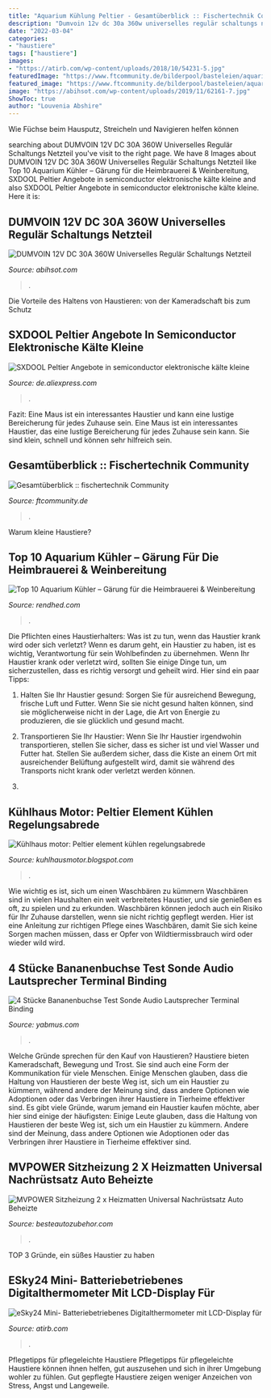 ```yaml
---
title: "Aquarium Kühlung Peltier - Gesamtüberblick :: Fischertechnik Community"
description: "Dumvoin 12v dc 30a 360w universelles regulär schaltungs netzteil"
date: "2022-03-04"
categories:
- "haustiere"
tags: ["haustiere"]
images:
- "https://atirb.com/wp-content/uploads/2018/10/54231-5.jpg"
featuredImage: "https://www.ftcommunity.de/bilderpool/basteleien/aquarium-kuhlanlage/46098/IMG_2701.jpg"
featured_image: "https://www.ftcommunity.de/bilderpool/basteleien/aquarium-kuhlanlage/46098/IMG_2701.jpg"
image: "https://abihsot.com/wp-content/uploads/2019/11/62161-7.jpg"
ShowToc: true
author: "Louvenia Abshire"
---
```



Wie Füchse beim Hausputz, Streicheln und Navigieren helfen können

	

		
searching about DUMVOIN 12V DC 30A 360W Universelles Regulär Schaltungs Netzteil you've visit to the right page. We have 8 Images about DUMVOIN 12V DC 30A 360W Universelles Regulär Schaltungs Netzteil like Top 10 Aquarium Kühler – Gärung für die Heimbrauerei &amp; Weinbereitung, SXDOOL Peltier Angebote in semiconductor elektronische kälte kleine and also SXDOOL Peltier Angebote in semiconductor elektronische kälte kleine. Here it is:
		
    
## DUMVOIN 12V DC 30A 360W Universelles Regulär Schaltungs Netzteil

<img loading=lazy src="https://abihsot.com/wp-content/uploads/2019/11/62161-7.jpg" onerror="this.onerror=null;this.src='https://tse4.mm.bing.net/th?id=OIP.uVJFU5JSwswT304q_KFx5wHaFL&amp;pid=15.1';" alt="DUMVOIN 12V DC 30A 360W Universelles Regulär Schaltungs Netzteil">

_Source: abihsot.com_

>. 

	

Die Vorteile des Haltens von Haustieren: von der Kameradschaft bis zum Schutz

    
## SXDOOL Peltier Angebote In Semiconductor Elektronische Kälte Kleine

<img loading=lazy src="https://ae01.alicdn.com/kf/HTB13x9PSpXXXXagXVXXq6xXFXXXd/SXDOOL-Peltier-Angebote-in-semiconductor-elektronische-k-lte-kleine-luft-zustand-DIY-mini-klimaanlage.jpg_640x640.jpg" onerror="this.onerror=null;this.src='https://tse1.mm.bing.net/th?id=OIP.WxYUy2Q6W5F99tCPOjVEtQHaHa&amp;pid=15.1';" alt="SXDOOL Peltier Angebote in semiconductor elektronische kälte kleine">

_Source: de.aliexpress.com_

>. 

	

Fazit: Eine Maus ist ein interessantes Haustier und kann eine lustige Bereicherung für jedes Zuhause sein.
Eine Maus ist ein interessantes Haustier, das eine lustige Bereicherung für jedes Zuhause sein kann. Sie sind klein, schnell und können sehr hilfreich sein.

    
## Gesamtüberblick :: Fischertechnik Community

<img loading=lazy src="https://www.ftcommunity.de/bilderpool/basteleien/aquarium-kuhlanlage/46098/IMG_2701.jpg" onerror="this.onerror=null;this.src='https://tse2.mm.bing.net/th?id=OIP.SgLgiS2SqO3QOFNKopaqPgHaFj&amp;pid=15.1';" alt="Gesamtüberblick :: fischertechnik Community">

_Source: ftcommunity.de_

>. 

	

Warum kleine Haustiere?

    
## Top 10 Aquarium Kühler – Gärung Für Die Heimbrauerei &amp; Weinbereitung

<img loading=lazy src="https://rendhed.com/wp-content/uploads/images/51oMk42CypL.jpg" onerror="this.onerror=null;this.src='https://tse4.mm.bing.net/th?id=OIP.IeJlQqy6hUpSSygLV5wlHwHaHa&amp;pid=15.1';" alt="Top 10 Aquarium Kühler – Gärung für die Heimbrauerei &amp; Weinbereitung">

_Source: rendhed.com_

>. 

	

Die Pflichten eines Haustierhalters: Was ist zu tun, wenn das Haustier krank wird oder sich verletzt?
Wenn es darum geht, ein Haustier zu haben, ist es wichtig, Verantwortung für sein Wohlbefinden zu übernehmen. Wenn Ihr Haustier krank oder verletzt wird, sollten Sie einige Dinge tun, um sicherzustellen, dass es richtig versorgt und geheilt wird. Hier sind ein paar Tipps:
1. Halten Sie Ihr Haustier gesund: Sorgen Sie für ausreichend Bewegung, frische Luft und Futter. Wenn Sie sie nicht gesund halten können, sind sie möglicherweise nicht in der Lage, die Art von Energie zu produzieren, die sie glücklich und gesund macht.

2. Transportieren Sie Ihr Haustier: Wenn Sie Ihr Haustier irgendwohin transportieren, stellen Sie sicher, dass es sicher ist und viel Wasser und Futter hat. Stellen Sie außerdem sicher, dass die Kiste an einem Ort mit ausreichender Belüftung aufgestellt wird, damit sie während des Transports nicht krank oder verletzt werden können.

3.

    
## Kühlhaus Motor: Peltier Element Kühlen Regelungsabrede

<img loading=lazy src="https://lh5.googleusercontent.com/proxy/o-RGiQ8RsUCVX8ZVIwJmH9x-6SPXSsEekuXSudzbMC56NjlbtRBUXao5AwN-Eqk5EnkiF9kT2RgYoGeW2nLLqttLbYS8Yw0_FiBWJfHNMTEsMILYeFVcx-eYzsg9xTowjUEAY0-uza916_rptRIEocxko4lXUB4rcjTx55E3dCLI06Kop9xFdvThSrwmurblYhDmVJi19iOfAA-doPyzxikwKU70IIL0=s0-d" onerror="this.onerror=null;this.src='https://tse2.mm.bing.net/th?id=OIP.-s02SAd8Y_ns9recSDEFaAHaHa&amp;pid=15.1';" alt="Kühlhaus motor: Peltier element kühlen regelungsabrede">

_Source: kuhlhausmotor.blogspot.com_

>. 

	

Wie wichtig es ist, sich um einen Waschbären zu kümmern
Waschbären sind in vielen Haushalten ein weit verbreitetes Haustier, und sie genießen es oft, zu spielen und zu erkunden. Waschbären können jedoch auch ein Risiko für Ihr Zuhause darstellen, wenn sie nicht richtig gepflegt werden. Hier ist eine Anleitung zur richtigen Pflege eines Waschbären, damit Sie sich keine Sorgen machen müssen, dass er Opfer von Wildtiermissbrauch wird oder wieder wild wird.

    
## 4 Stücke Bananenbuchse Test Sonde Audio Lautsprecher Terminal Binding

<img loading=lazy src="https://yabmus.com/wp-content/uploads/2019/08/63198-3.jpg" onerror="this.onerror=null;this.src='https://tse2.mm.bing.net/th?id=OIP.7GNjV_b2kc1W9q1N5cWSXgAAAA&amp;pid=15.1';" alt="4 Stücke Bananenbuchse Test Sonde Audio Lautsprecher Terminal Binding">

_Source: yabmus.com_

>. 

	

Welche Gründe sprechen für den Kauf von Haustieren?
Haustiere bieten Kameradschaft, Bewegung und Trost. Sie sind auch eine Form der Kommunikation für viele Menschen. Einige Menschen glauben, dass die Haltung von Haustieren der beste Weg ist, sich um ein Haustier zu kümmern, während andere der Meinung sind, dass andere Optionen wie Adoptionen oder das Verbringen ihrer Haustiere in Tierheime effektiver sind. Es gibt viele Gründe, warum jemand ein Haustier kaufen möchte, aber hier sind einige der häufigsten:
Einige Leute glauben, dass die Haltung von Haustieren der beste Weg ist, sich um ein Haustier zu kümmern. Andere sind der Meinung, dass andere Optionen wie Adoptionen oder das Verbringen ihrer Haustiere in Tierheime effektiver sind.

    
## MVPOWER Sitzheizung 2 X Heizmatten Universal Nachrüstsatz Auto Beheizte

<img loading=lazy src="https://besteautozubehor.com/wp-content/uploads/2019/02/62746-9.jpg" onerror="this.onerror=null;this.src='https://tse3.mm.bing.net/th?id=OIP.EgL2i54I7ic3MQrwqEHcSwHaHa&amp;pid=15.1';" alt="MVPOWER Sitzheizung 2 x Heizmatten Universal Nachrüstsatz Auto Beheizte">

_Source: besteautozubehor.com_

>. 

	

TOP 3 Gründe, ein süßes Haustier zu haben

    
## ESky24 Mini- Batteriebetriebenes Digitalthermometer Mit LCD-Display Für

<img loading=lazy src="https://atirb.com/wp-content/uploads/2018/10/54231-5.jpg" onerror="this.onerror=null;this.src='https://tse3.mm.bing.net/th?id=OIP.pX5IjFtq7ofpqsOvvVYQBQHaHa&amp;pid=15.1';" alt="eSky24 Mini- Batteriebetriebenes Digitalthermometer mit LCD-Display für">

_Source: atirb.com_

>. 

	

Pflegetipps für pflegeleichte Haustiere
Pflegetipps für pflegeleichte Haustiere können ihnen helfen, gut auszusehen und sich in ihrer Umgebung wohler zu fühlen. Gut gepflegte Haustiere zeigen weniger Anzeichen von Stress, Angst und Langeweile.

